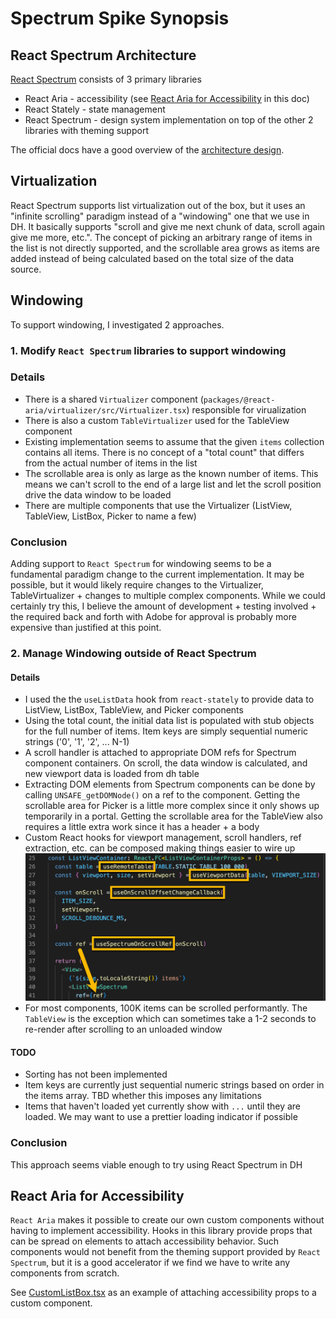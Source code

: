 # Spectrum Spike Synopsis

## React Spectrum Architecture

[React Spectrum](https://react-spectrum.adobe.com/index.html) consists of 3 primary libraries

- React Aria - accessibility (see [React Aria for Accessibility](#react-aria-for-accessibility) in this doc)
- React Stately - state management
- React Spectrum - design system implementation on top of the other 2 libraries with theming support

The official docs have a good overview of the [architecture design](https://react-spectrum.adobe.com/architecture.html).

## Virtualization

React Spectrum supports list virtualization out of the box, but it uses an "infinite scrolling" paradigm instead of a "windowing" one that we use in DH. It basically supports "scroll and give me next chunk of data, scroll again give me more, etc.". The concept of picking an arbitrary range of items in the list is not directly supported, and the scrollable area grows as items are added instead of being calculated based on the total size of the data source.

## Windowing

To support windowing, I investigated 2 approaches.

### 1. Modify `React Spectrum` libraries to support windowing

### Details

- There is a shared `Virtualizer` component (`packages/@react-aria/virtualizer/src/Virtualizer.tsx`) responsible for virualization
- There is also a custom `TableVirtualizer` used for the TableView component
- Existing implementation seems to assume that the given `items` collection contains all items. There is no concept of a "total count" that differs from the actual number of items in the list
- The scrollable area is only as large as the known number of items. This means we can't scroll to the end of a large list and let the scroll position drive the data window to be loaded
- There are multiple components that use the Virtualizer (ListView, TableView, ListBox, Picker to name a few)

### Conclusion

Adding support to `React Spectrum` for windowing seems to be a fundamental paradigm change to the current implementation. It may be possible, but it would likely require changes to the Virtualizer, TableVirtualizer + changes to multiple complex components. While we could certainly try this, I believe the amount of development + testing involved + the required back and forth with Adobe for approval is probably more expensive than justified at this point.

### 2. Manage Windowing outside of React Spectrum

#### Details

- I used the the `useListData` hook from `react-stately` to provide data to ListView, ListBox, TableView, and Picker components
- Using the total count, the initial data list is populated with stub objects for the full number of items. Item keys are simply sequential numeric strings ('0', '1', '2', ... N-1)
- A scroll handler is attached to appropriate DOM refs for Spectrum component containers. On scroll, the data window is calculated, and new viewport data is loaded from dh table
- Extracting DOM elements from Spectrum components can be done by calling `UNSAFE_getDOMNode()` on a ref to the component. Getting the scrollable area for Picker is a little more complex since it only shows up temporarily in a portal. Getting the scrollable area for the TableView also requires a little extra work since it has a header + a body
- Custom React hooks for viewport management, scroll handlers, ref extraction, etc. can be composed making things easier to wire up
  ![Custom Hooks](custom-hooks.png)
- For most components, 100K items can be scrolled performantly. The `TableView` is the exception which can sometimes take a 1-2 seconds to re-render after scrolling to an unloaded window

#### TODO

- Sorting has not been implemented
- Item keys are currently just sequential numeric strings based on order in the items array. TBD whether this imposes any limitations
- Items that haven't loaded yet currently show with `...` until they are loaded. We may want to use a prettier loading indicator if possible

### Conclusion

This approach seems viable enough to try using React Spectrum in DH

## React Aria for Accessibility

`React Aria` makes it possible to create our own custom components without having to implement accessibility. Hooks in this library provide props that can be spread on elements to attach accessibility behavior. Such components would not benefit from the theming support provided by `React Spectrum`, but it is a good accelerator if we find we have to write any components from scratch.

See [CustomListBox.tsx](src/components/CustomListBox/CustomListBox.tsx) as an example of attaching accessibility props to a custom component.

